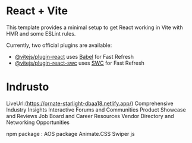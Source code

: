 # React + Vite

This template provides a minimal setup to get React working in Vite with HMR and some ESLint rules.

Currently, two official plugins are available:

- [@vitejs/plugin-react](https://github.com/vitejs/vite-plugin-react/blob/main/packages/plugin-react/README.md) uses [Babel](https://babeljs.io/) for Fast Refresh
- [@vitejs/plugin-react-swc](https://github.com/vitejs/vite-plugin-react-swc) uses [SWC](https://swc.rs/) for Fast Refresh
# Indrusto 
LiveUrl:(https://ornate-starlight-dbaa18.netlify.app/)
Comprehensive Industry Insights
Interactive Forums and Communities
Product Showcase and Reviews
Job Board and Career Resources
Vendor Directory and Networking Opportunities

npm package :
AOS package
Animate.CSS
Swiper js 
